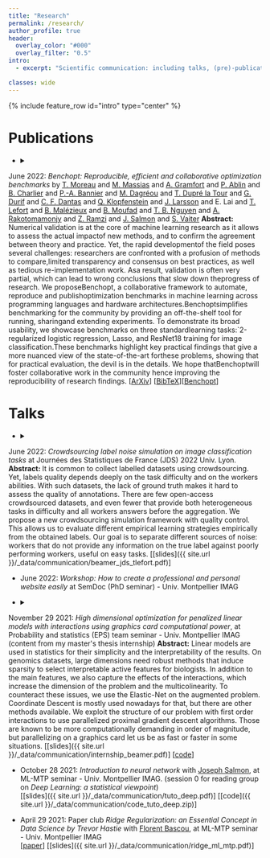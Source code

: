 ```yaml
---
title: "Research"
permalink: /research/
author_profile: true
header:
  overlay_color: "#000"
  overlay_filter: "0.5"
intro:
  - excerpt: "Scientific communication: including talks, (pre)-publications, code and slides when available. *In fine* the serious page."

classes: wide
---
```


{% include feature_row id="intro" type="center" %}

# Publications

- <details><summary>
June 2022: <i>Benchopt: Reproducible, efficient and collaborative optimization benchmarks</i>
by [T. Moreau](https://tommoral.github.io/about.html) and [M. Massias](https://mathurinm.github.io/) and [A. Gramfort](http://alexandre.gramfort.net/) and [P. Ablin](https://pierreablin.com/) and [B. Charlier](https://imag.umontpellier.fr/~charlier/index.php?page=index) and [P.-A. Bannier](https://twitter.com/el_pa_b) and [M. Dagréou](https://deepai.org/profile/mathieu-dagreou) and [T. Dupré la Tour](https://tomdlt.github.io/#about_me) and [G. Durif](https://gdurif.perso.math.cnrs.fr/) and [C. F. Dantas](https://cassiofragadantas.github.io/) and [Q. Klopfenstein](https://klopfe.github.io/) and [J. Larsson](https://larssonjohan.com/) and E. Lai and [T. Lefort](https://tanglef.github.io/) and [B. Malézieux](https://www.google.com/url?sa=t&rct=j&q=&esrc=s&source=web&cd=&cad=rja&uact=8&ved=2ahUKEwj60YnA0Nz4AhVG0RoKHeXaDxoQFnoECAsQAQ&url=https%3A%2F%2Ffr.linkedin.com%2Fin%2Fbenoit-malezieux-203283148&usg=AOvVaw38uDhnW-gQfAo8_Xfi3fm1) and [B. Moufad](https://t.co/Z0XdSWDuBp) and [T. B. Nguyen](https://tbng.github.io/) and [A. Rakotomamonjy](https://twitter.com/rakotal1) and [Z. Ramzi](https://zaccharieramzi.fr/) and [J. Salmon](http://josephsalmon.eu/) and [S. Vaiter](http://samuelvaiter.com/)</summary>
<b> Abstract: </b>
Numerical validation is at the core of machine learning research as it allows to assess the actual impactof new methods, and to confirm the agreement between theory and practice. Yet, the rapid developmentof the field poses several challenges: researchers are confronted with a profusion of methods to compare,limited transparency and consensus on best practices, as well as tedious re-implementation work. Asa result, validation is often very partial, which can lead to wrong conclusions that slow down theprogress of research. We proposeBenchopt, a collaborative framework to automate, reproduce and publishoptimization benchmarks in machine learning across programming languages and hardware architectures.Benchoptsimplifies benchmarking for the community by providing an off-the-shelf tool for running, sharingand extending experiments. To demonstrate its broad usability, we showcase benchmarks on three standardlearning tasks:`2-regularized logistic regression, Lasso, and ResNet18 training for image classification.These benchmarks highlight key practical findings that give a more nuanced view of the state-of-the-art forthese problems, showing that for practical evaluation, the devil is in the details. We hope thatBenchoptwill foster collaborative work in the community hence improving the reproducibility of research findings. </details>
\[[ArXiv](https://arxiv.org/pdf/2206.13424.pdf)\] \[[BibTeX](https://scholar.googleusercontent.com/scholar.bib?q=info:kvK8-VeiojAJ:scholar.google.com/&output=citation&scisdr=CgXQPsd5EJySkFGE0ww:AAGBfm0AAAAAYsGCywym0wydv8Rtk4shOCWMWyNcCnOp&scisig=AAGBfm0AAAAAYsGCy3xYRatDfssfEZR1EHo8b_yIDwcq&scisf=4&ct=citation&cd=-1&hl=fr)\]\[[Benchopt](https://benchopt.github.io/)\]

# Talks

- <details><summary>
June 2022: <i>Crowdsourcing label noise simulation on image classification tasks </i> at Journées des Statistiques de France (JDS) 2022 Univ. Lyon.</summary> <b> Abstract: </b>
It is common to collect labelled datasets using crowdsourcing.
Yet, labels quality depends deeply on the task difficulty and on the workers abilities.
With such datasets, the lack of ground truth makes it hard to assess the quality of annotations.
There are few open-access crowdsourced datasets, and even fewer that provide both heterogeneous tasks in difficulty and all workers answers before the aggregation.
We propose a new crowdsourcing simulation framework with quality control.
This allows us to evaluate different empirical learning strategies empirically from the obtained labels.
Our goal is to separate different sources of noise:
workers that do not provide any information on the true label against poorly performing workers, useful on easy tasks.</details>
\[[slides]({{ site.url }}/_data/communication/beamer_jds_tlefort.pdf)\]

- June 2022: <i>Workshop: How to create a professional and personal website easily </i> at SemDoc (PhD seminar) - Univ. Montpellier IMAG

- <details><summary>
November 29 2021: <i>High dimensional optimization for penalized linear models with interactions using graphics card computational power</i>, at Probability and statistics (EPS) team seminar - Univ. Montpellier IMAG (content from my master's thesis internship)</summary> <b>Abstract:</b>
Linear models are used in statistics for their simplicity and the interpretability of the results.
On genomics datasets, large dimensions need robust methods that induce sparsity to select interpretable active features for biologists. In addition to the main features, we also capture the effects of the interactions, which increase the dimension of the problem and the multicolinearity.
To counteract these issues, we use the Elastic-Net on the augmented problem. Coordinate Descent is mostly used nowadays for that, but there are other methods available.
We exploit the structure of our problem with first order interactions to use parallelized proximal gradient descent algorithms.
Those are known to be more computationally demanding in order of magnitude, but parallelizing on a graphics card let us be as fast or faster in some situations.</details>
\[[slides]({{ site.url }}/_data/communication/internship_beamer.pdf)\]
\[[code](https://github.com/tanglef/interactionsmodel)\]

- October 28 2021: *Introduction to neural network* with [Joseph Salmon](http://josephsalmon.eu/), at ML-MTP seminar - Univ. Montpellier IMAG. (session 0 for reading group on *Deep Learning: a statistical viewpoint*)<br>
\[[slides]({{ site.url }}/_data/communication/tuto_deep.pdf)\] \[[code]({{ site.url }}/_data/communication/code_tuto_deep.zip)\]

- April 29 2021: Paper club *Ridge Regularization: an Essential Concept in Data Science by Trevor Hastie* with [Florent Bascou](https://bascouflorent.github.io/), at ML-MTP seminar - Univ. Montpellier IMAG <br>
 \[[paper](https://arxiv.org/pdf/2006.00371.pdf)\] \[[slides]({{ site.url }}/_data/communication/ridge_ml_mtp.pdf)\]